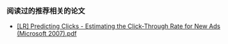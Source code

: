 ### 阅读过的推荐相关的论文

 - [[LR] Predicting Clicks - Estimating the Click-Through Rate for New Ads (Microsoft 2007).pdf](https://github.com/siyi8088/RS_papers/blob/master/papers/%5BLR%5D%20Predicting%20Clicks%20-%20Estimating%20the%20Click-Through%20Rate%20for%20New%20Ads%20(Microsoft%202007).pdf)

